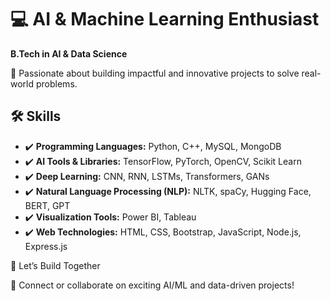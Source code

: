 <div class="container">
    <h1>💻 AI & Machine Learning Enthusiast</h1>
    <p class="section"><strong>B.Tech in AI & Data Science</strong></p>
    <p class="section">🚀 Passionate about building impactful and innovative projects to solve real-world problems.</p>

<div class="section">
        <h2>🛠️ Skills</h2>
        <ul>
            <li>✔️ <strong>Programming Languages:</strong> Python, C++, MySQL, MongoDB </li>
            <li>✔️ <strong>AI Tools & Libraries:</strong> TensorFlow, PyTorch, OpenCV, Scikit Learn</li>
            <li>✔️ <strong>Deep Learning:</strong> CNN, RNN, LSTMs, Transformers, GANs</li>
            <li>✔️ <strong>Natural Language Processing (NLP):</strong> NLTK, spaCy, Hugging Face, BERT, GPT</li>
            <li>✔️ <strong>Visualization Tools:</strong> Power BI, Tableau</li>
            <li>✔️ <strong>Web Technologies:</strong> HTML, CSS, Bootstrap, JavaScript, Node.js, Express.js</li>
        </ul>
</div>

<p class="connect">🌟 Let’s Build Together</p>
<p class="section">💬 Connect or collaborate on exciting AI/ML and data-driven projects!</p>
</div>
